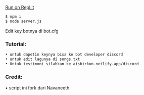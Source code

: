 
[Run on Repl.it](https://repl.it/github/aisbir/Radio-Aisbirkun)
```bash
$ npm i 
$ node server.js
```
Edit key botnya di bot.cfg

### Tutorial:
```bash
• untuk dapetin keynya bisa ke bot developer discord
• untuk edit lagunya di songs.txt
• Untuk testimoni silahkan ke aisbirkun.netlify.app/discord
```
### Credit:
 • script ini fork dari Navaneeth
